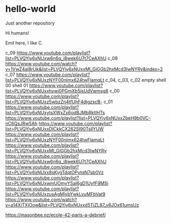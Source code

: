 # hello-world
Just another repository

Hi humans!

Emil here, I like C.

c_09 https://www.youtube.com/playlist?list=PLVQYiy6xNUxw6n6q_i8wek6U7t7CeAXhU
c_08 https://www.youtube.com/watch?v=1VwZ4aI8rUk&list=PLVQYiy6xNUxxMI_GiGGb2hxMcd3IwNYRy&index=2
c_07 https://www.youtube.com/playlist?list=PLVQYiy6xNUxzNYF00nlmx624twFlamqLt
c_04, c_03, c_02 empty
shell 00 shell 01 https://www.youtube.com/playlist?list=PLVQYiy6xNUxxhvwi0PGmXb5isUdVwmsg8
c_00 https://www.youtube.com/playlist?list=PLVQYiy6xNUxz5wbzZn4tfUhF4djgzscB-
c_01 https://www.youtube.com/playlist?list=PLVQYiy6xNUxytsXWxZx6odBJMbRktIHTs
https://www.youtube.com/playlist?list=PLVQYiy6xNUxxZbeH9b0VC-nC6QsJRw5Ah
https://www.youtube.com/playlist?list=PLVQYiy6xNUxxDlCkkCX262SI90TsllYUW
https://www.youtube.com/playlist?list=PLVQYiy6xNUxzNYF00nlmx624twFlamqLt
https://www.youtube.com/playlist?list=PLVQYiy6xNUxxMI_GiGGb2hxMcd3IwNYRy
https://www.youtube.com/playlist?list=PLVQYiy6xNUxw6n6q_i8wek6U7t7CeAXhU
https://www.youtube.com/playlist?list=PLVQYiy6xNUxx8sKygTdqtOPytqN7sb0Vz
https://www.youtube.com/playlist?list=PLVQYiy6xNUxwmUOmyYSaI6gD1UyfF9MSj
https://www.youtube.com/playlist?list=PLVQYiy6xNUxzusAgMiybYwkLvuMFbVat9
https://www.youtube.com/watch?v=a14XiTXjOow&list=PLVQYiy6xNUxxd5TiZL87_v6JOx61umsUz

https://masonbee.nz/ecole-42-paris-a-debrief/
